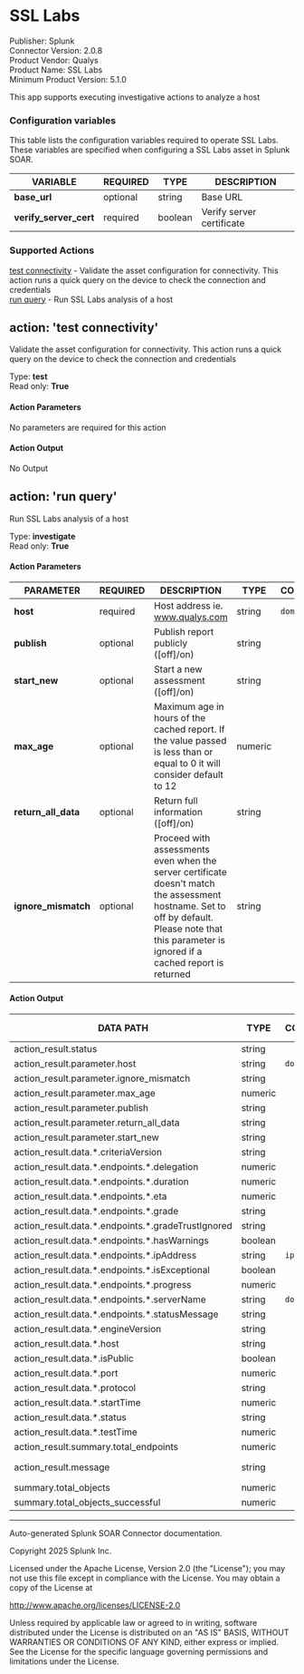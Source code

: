 # SSL Labs

Publisher: Splunk \
Connector Version: 2.0.8 \
Product Vendor: Qualys \
Product Name: SSL Labs \
Minimum Product Version: 5.1.0

This app supports executing investigative actions to analyze a host

### Configuration variables

This table lists the configuration variables required to operate SSL Labs. These variables are specified when configuring a SSL Labs asset in Splunk SOAR.

VARIABLE | REQUIRED | TYPE | DESCRIPTION
-------- | -------- | ---- | -----------
**base_url** | optional | string | Base URL |
**verify_server_cert** | required | boolean | Verify server certificate |

### Supported Actions

[test connectivity](#action-test-connectivity) - Validate the asset configuration for connectivity. This action runs a quick query on the device to check the connection and credentials \
[run query](#action-run-query) - Run SSL Labs analysis of a host

## action: 'test connectivity'

Validate the asset configuration for connectivity. This action runs a quick query on the device to check the connection and credentials

Type: **test** \
Read only: **True**

#### Action Parameters

No parameters are required for this action

#### Action Output

No Output

## action: 'run query'

Run SSL Labs analysis of a host

Type: **investigate** \
Read only: **True**

#### Action Parameters

PARAMETER | REQUIRED | DESCRIPTION | TYPE | CONTAINS
--------- | -------- | ----------- | ---- | --------
**host** | required | Host address ie. www.qualys.com | string | `domain` |
**publish** | optional | Publish report publicly ([off]/on) | string | |
**start_new** | optional | Start a new assessment ([off]/on) | string | |
**max_age** | optional | Maximum age in hours of the cached report. If the value passed is less than or equal to 0 it will consider default to 12 | numeric | |
**return_all_data** | optional | Return full information ([off]/on) | string | |
**ignore_mismatch** | optional | Proceed with assessments even when the server certificate doesn't match the assessment hostname. Set to off by default. Please note that this parameter is ignored if a cached report is returned | string | |

#### Action Output

DATA PATH | TYPE | CONTAINS | EXAMPLE VALUES
--------- | ---- | -------- | --------------
action_result.status | string | | success failed |
action_result.parameter.host | string | `domain` | www.phantom.us |
action_result.parameter.ignore_mismatch | string | | false |
action_result.parameter.max_age | numeric | | 0 |
action_result.parameter.publish | string | | false |
action_result.parameter.return_all_data | string | | false |
action_result.parameter.start_new | string | | false |
action_result.data.\*.criteriaVersion | string | | |
action_result.data.\*.endpoints.\*.delegation | numeric | | |
action_result.data.\*.endpoints.\*.duration | numeric | | |
action_result.data.\*.endpoints.\*.eta | numeric | | |
action_result.data.\*.endpoints.\*.grade | string | | |
action_result.data.\*.endpoints.\*.gradeTrustIgnored | string | | |
action_result.data.\*.endpoints.\*.hasWarnings | boolean | | |
action_result.data.\*.endpoints.\*.ipAddress | string | `ip` | |
action_result.data.\*.endpoints.\*.isExceptional | boolean | | |
action_result.data.\*.endpoints.\*.progress | numeric | | |
action_result.data.\*.endpoints.\*.serverName | string | `domain` | |
action_result.data.\*.endpoints.\*.statusMessage | string | | |
action_result.data.\*.engineVersion | string | | |
action_result.data.\*.host | string | | |
action_result.data.\*.isPublic | boolean | | false |
action_result.data.\*.port | numeric | | 80 |
action_result.data.\*.protocol | string | | |
action_result.data.\*.startTime | numeric | | |
action_result.data.\*.status | string | | success failed |
action_result.data.\*.testTime | numeric | | |
action_result.summary.total_endpoints | numeric | | 1 |
action_result.message | string | | successfully passed |
summary.total_objects | numeric | | 0 |
summary.total_objects_successful | numeric | | 0 |

______________________________________________________________________

Auto-generated Splunk SOAR Connector documentation.

Copyright 2025 Splunk Inc.

Licensed under the Apache License, Version 2.0 (the "License");
you may not use this file except in compliance with the License.
You may obtain a copy of the License at

http://www.apache.org/licenses/LICENSE-2.0

Unless required by applicable law or agreed to in writing,
software distributed under the License is distributed on an "AS IS" BASIS,
WITHOUT WARRANTIES OR CONDITIONS OF ANY KIND, either express or implied.
See the License for the specific language governing permissions and limitations under the License.

